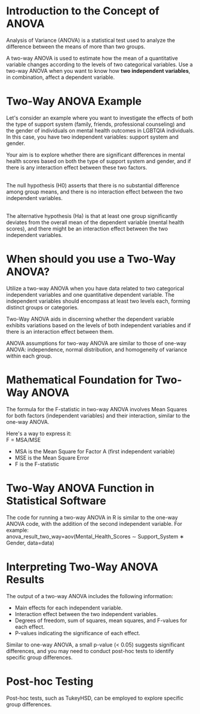 # Introduction to the Concept of ANOVA

Analysis of Variance (ANOVA) is a statistical test used to analyze the difference between the means of more than two groups.

A two-way ANOVA is used to estimate how the mean of a quantitative variable changes according to the levels of two categorical variables. Use a two-way ANOVA when you want to know how **two independent variables**, in combination, affect a dependent variable.

# Two-Way ANOVA Example
Let's consider an example where you want to investigate the effects of both the type of support system (family, friends, professional counseling) and the gender of individuals on mental health outcomes in LGBTQIA individuals. In this case, you have two independent variables: support system and gender.

Your aim is to explore whether there are significant differences in mental health scores based on both the type of support system and gender, and if there is any interaction effect between these two factors.

<br> The null hypothesis (H0) asserts that there is no substantial difference among group means, and there is no interaction effect between the two independent variables.

<br> The alternative hypothesis (Ha) is that at least one group significantly deviates from the overall mean of the dependent variable (mental health scores), and there might be an interaction effect between the two independent variables.

# When should you use a Two-Way ANOVA?
Utilize a two-way ANOVA when you have data related to two categorical independent variables and one quantitative dependent variable. The independent variables should encompass at least two levels each, forming distinct groups or categories.

Two-Way ANOVA aids in discerning whether the dependent variable exhibits variations based on the levels of both independent variables and if there is an interaction effect between them.

ANOVA assumptions for two-way ANOVA are similar to those of one-way ANOVA: independence, normal distribution, and homogeneity of variance within each group.

# Mathematical Foundation for Two-Way ANOVA
The formula for the F-statistic in two-way ANOVA involves Mean Squares for both factors (independent variables) and their interaction, similar to the one-way ANOVA.

Here's a way to express it:
<br> F = MSA/MSE

* MSA is the Mean Square for Factor A (first independent variable)
* MSE is the Mean Square Error
* F is the F-statistic

# Two-Way ANOVA Function in Statistical Software
The code for running a two-way ANOVA in R is similar to the one-way ANOVA code, with the addition of the second independent variable. For example:
<br> anova_result_two_way=aov(Mental_Health_Scores ∼ Support_System ∗ Gender, data=data)

# Interpreting Two-Way ANOVA Results
The output of a two-way ANOVA includes the following information:

* Main effects for each independent variable.
* Interaction effect between the two independent variables.
* Degrees of freedom, sum of squares, mean squares, and F-values for each effect.
* P-values indicating the significance of each effect.

Similar to one-way ANOVA, a small p-value (< 0.05) suggests significant differences, and you may need to conduct post-hoc tests to identify specific group differences.

# Post-hoc Testing
Post-hoc tests, such as TukeyHSD, can be employed to explore specific group differences.




